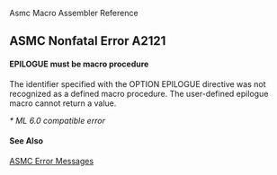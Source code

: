 Asmc Macro Assembler Reference

## ASMC Nonfatal Error A2121

#### EPILOGUE must be macro procedure

The identifier specified with the OPTION EPILOGUE directive was not recognized as a defined macro procedure. The user-defined epilogue macro cannot return a value.

_* ML 6.0 compatible error_

#### See Also

[ASMC Error Messages](readme.md)